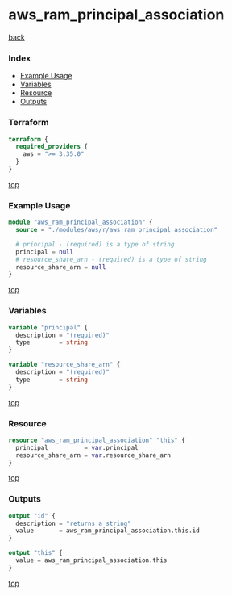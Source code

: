 # aws_ram_principal_association

[back](../aws.md)

### Index

- [Example Usage](#example-usage)
- [Variables](#variables)
- [Resource](#resource)
- [Outputs](#outputs)

### Terraform

```terraform
terraform {
  required_providers {
    aws = ">= 3.35.0"
  }
}
```

[top](#index)

### Example Usage

```terraform
module "aws_ram_principal_association" {
  source = "./modules/aws/r/aws_ram_principal_association"

  # principal - (required) is a type of string
  principal = null
  # resource_share_arn - (required) is a type of string
  resource_share_arn = null
}
```

[top](#index)

### Variables

```terraform
variable "principal" {
  description = "(required)"
  type        = string
}

variable "resource_share_arn" {
  description = "(required)"
  type        = string
}
```

[top](#index)

### Resource

```terraform
resource "aws_ram_principal_association" "this" {
  principal          = var.principal
  resource_share_arn = var.resource_share_arn
}
```

[top](#index)

### Outputs

```terraform
output "id" {
  description = "returns a string"
  value       = aws_ram_principal_association.this.id
}

output "this" {
  value = aws_ram_principal_association.this
}
```

[top](#index)